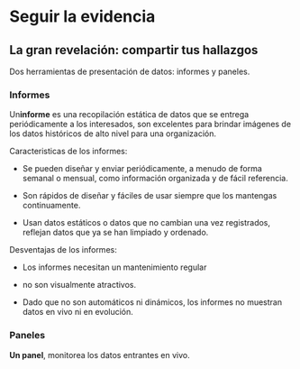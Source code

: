 # Seguir la evidencia

## La gran revelación: compartir tus hallazgos

Dos herramientas de presentación de datos: informes y paneles.

### Informes

Un**informe** es una recopilación estática de datos que se entrega periódicamente a los interesados, son excelentes para
brindar imágenes de los datos históricos de alto nivel para una organización.

Caracteristicas de los informes:

- Se pueden diseñar y enviar periódicamente, a menudo de forma semanal o mensual, como información organizada y de fácil
referencia.

- Son rápidos de diseñar y fáciles de usar siempre que los mantengas continuamente.

- Usan datos estáticos o datos que no cambian una vez registrados, reflejan datos que ya se han limpiado y ordenado.

Desventajas de los informes:

- Los informes necesitan un mantenimiento regular

- no son visualmente atractivos.

- Dado que no son automáticos ni dinámicos, los informes no muestran datos en vivo ni en evolución.

### Paneles

**Un panel**, monitorea los datos entrantes en vivo.

